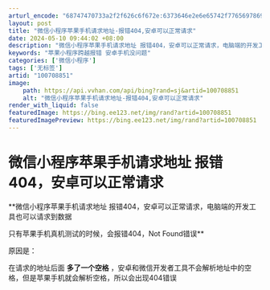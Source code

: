 ```yaml
---
arturl_encode: "68747470733a2f2f626c6f672e:6373646e2e6e65742f77656978696e5f34343330393337342f:61727469636c652f64657461696c732f313030373038383531"
layout: post
title: "微信小程序苹果手机请求地址-报错404,安卓可以正常请求"
date: 2024-05-10 09:44:02 +08:00
description: "微信小程序苹果手机请求地址 报错404，安卓可以正常请求，电脑端的开发工具也可以请求到数据只有苹果手"
keywords: "苹果小程序跨越报错 安卓手机没问题"
categories: ['微信小程序']
tags: ['无标签']
artid: "100708851"
image:
    path: https://api.vvhan.com/api/bing?rand=sj&artid=100708851
    alt: "微信小程序苹果手机请求地址-报错404,安卓可以正常请求"
render_with_liquid: false
featuredImage: https://bing.ee123.net/img/rand?artid=100708851
featuredImagePreview: https://bing.ee123.net/img/rand?artid=100708851
---
```


# 微信小程序苹果手机请求地址 报错404，安卓可以正常请求

**微信小程序苹果手机请求地址 报错404，安卓可以正常请求，电脑端的开发工具也可以请求到数据
  
只有苹果手机真机测试的时候，会报错404，Not Found错误**

原因是：
  
在请求的地址后面
**多了一个空格**
，安卓和微信开发者工具不会解析地址中的空格，但是苹果手机就会解析空格，所以会出现404错误